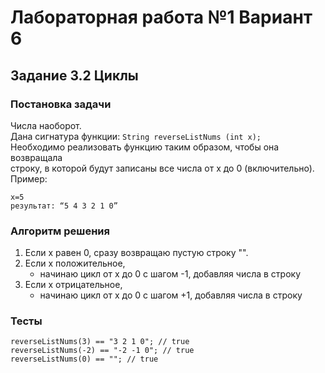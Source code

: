 
# Лабораторная работа №1 Вариант 6
## Задание 3.2 Циклы


### Постановка задачи
Числа наоборот.  
Дана сигнатура функции: `String reverseListNums (int x);`  
Необходимо реализовать функцию таким образом, чтобы она возвращала  
строку, в которой будут записаны все числа от x до 0 (включительно).  
Пример:  
```
x=5
результат: “5 4 3 2 1 0”
```

### Алгоритм решения
1. Если x равен 0, сразу возвращаю пустую строку "".
2. Если x положительное,
   - начинаю цикл от x до 0 с шагом -1, добавляя числа в строку
3. Если x отрицательное,
   - начинаю цикл от x до 0 с шагом +1, добавляя числа в строку

### Тесты
```
reverseListNums(3) == "3 2 1 0"; // true
reverseListNums(-2) == "-2 -1 0"; // true
reverseListNums(0) == ""; // true
```